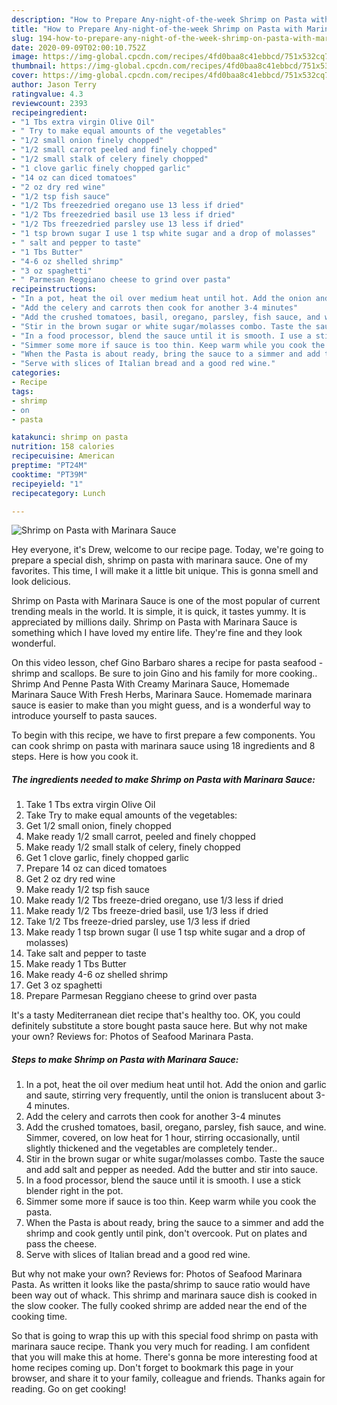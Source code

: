 ```yaml
---
description: "How to Prepare Any-night-of-the-week Shrimp on Pasta with Marinara Sauce"
title: "How to Prepare Any-night-of-the-week Shrimp on Pasta with Marinara Sauce"
slug: 194-how-to-prepare-any-night-of-the-week-shrimp-on-pasta-with-marinara-sauce
date: 2020-09-09T02:00:10.752Z
image: https://img-global.cpcdn.com/recipes/4fd0baa8c41ebbcd/751x532cq70/shrimp-on-pasta-with-marinara-sauce-recipe-main-photo.jpg
thumbnail: https://img-global.cpcdn.com/recipes/4fd0baa8c41ebbcd/751x532cq70/shrimp-on-pasta-with-marinara-sauce-recipe-main-photo.jpg
cover: https://img-global.cpcdn.com/recipes/4fd0baa8c41ebbcd/751x532cq70/shrimp-on-pasta-with-marinara-sauce-recipe-main-photo.jpg
author: Jason Terry
ratingvalue: 4.3
reviewcount: 2393
recipeingredient:
- "1 Tbs extra virgin Olive Oil"
- " Try to make equal amounts of the vegetables"
- "1/2 small onion finely chopped"
- "1/2 small carrot peeled and finely chopped"
- "1/2 small stalk of celery finely chopped"
- "1 clove garlic finely chopped garlic"
- "14 oz can diced tomatoes"
- "2 oz dry red wine"
- "1/2 tsp fish sauce"
- "1/2 Tbs freezedried oregano use 13 less if dried"
- "1/2 Tbs freezedried basil use 13 less if dried"
- "1/2 Tbs freezedried parsley use 13 less if dried"
- "1 tsp brown sugar I use 1 tsp white sugar and a drop of molasses"
- " salt and pepper to taste"
- "1 Tbs Butter"
- "4-6 oz shelled shrimp"
- "3 oz spaghetti"
- " Parmesan Reggiano cheese to grind over pasta"
recipeinstructions:
- "In a pot, heat the oil over medium heat until hot. Add the onion and garlic and saute, stirring very frequently, until the onion is translucent about 3-4 minutes."
- "Add the celery and carrots then cook for another 3-4 minutes"
- "Add the crushed tomatoes, basil, oregano, parsley, fish sauce, and wine. Simmer, covered, on low heat for 1 hour, stirring occasionally, until slightly thickened and the vegetables are completely tender.."
- "Stir in the brown sugar or white sugar/molasses combo. Taste the sauce and add salt and pepper as needed. Add the butter and stir into sauce."
- "In a food processor, blend the sauce until it is smooth. I use a stick blender right in the pot."
- "Simmer some more if sauce is too thin. Keep warm while you cook the pasta."
- "When the Pasta is about ready, bring the sauce to a simmer and add the shrimp and cook gently until pink, don&#39;t overcook. Put on plates and pass the cheese."
- "Serve with slices of Italian bread and a good red wine."
categories:
- Recipe
tags:
- shrimp
- on
- pasta

katakunci: shrimp on pasta 
nutrition: 158 calories
recipecuisine: American
preptime: "PT24M"
cooktime: "PT39M"
recipeyield: "1"
recipecategory: Lunch

---
```



![Shrimp on Pasta with Marinara Sauce](https://img-global.cpcdn.com/recipes/4fd0baa8c41ebbcd/751x532cq70/shrimp-on-pasta-with-marinara-sauce-recipe-main-photo.jpg)

Hey everyone, it's Drew, welcome to our recipe page. Today, we're going to prepare a special dish, shrimp on pasta with marinara sauce. One of my favorites. This time, I will make it a little bit unique. This is gonna smell and look delicious.

Shrimp on Pasta with Marinara Sauce is one of the most popular of current trending meals in the world. It is simple, it is quick, it tastes yummy. It is appreciated by millions daily. Shrimp on Pasta with Marinara Sauce is something which I have loved my entire life. They're fine and they look wonderful.

On this video lesson, chef Gino Barbaro shares a recipe for pasta seafood - shrimp and scallops. Be sure to join Gino and his family for more cooking.. Shrimp And Penne Pasta With Creamy Marinara Sauce, Homemade Marinara Sauce With Fresh Herbs, Marinara Sauce. Homemade marinara sauce is easier to make than you might guess, and is a wonderful way to introduce yourself to pasta sauces.


To begin with this recipe, we have to first prepare a few components. You can cook shrimp on pasta with marinara sauce using 18 ingredients and 8 steps. Here is how you cook it.

<!--inarticleads1-->

##### The ingredients needed to make Shrimp on Pasta with Marinara Sauce:

1. Take 1 Tbs extra virgin Olive Oil
1. Take  Try to make equal amounts of the vegetables:
1. Get 1/2 small onion, finely chopped
1. Make ready 1/2 small carrot, peeled and finely chopped
1. Make ready 1/2 small stalk of celery, finely chopped
1. Get 1 clove garlic, finely chopped garlic
1. Prepare 14 oz can diced tomatoes
1. Get 2 oz dry red wine
1. Make ready 1/2 tsp fish sauce
1. Make ready 1/2 Tbs freeze-dried oregano, use 1/3 less if dried
1. Make ready 1/2 Tbs freeze-dried basil, use 1/3 less if dried
1. Take 1/2 Tbs freeze-dried parsley, use 1/3 less if dried
1. Make ready 1 tsp brown sugar (I use 1 tsp white sugar and a drop of molasses)
1. Take  salt and pepper to taste
1. Make ready 1 Tbs Butter
1. Make ready 4-6 oz shelled shrimp
1. Get 3 oz spaghetti
1. Prepare  Parmesan Reggiano cheese to grind over pasta


It&#39;s a tasty Mediterranean diet recipe that&#39;s healthy too. OK, you could definitely substitute a store bought pasta sauce here. But why not make your own? Reviews for: Photos of Seafood Marinara Pasta. 

<!--inarticleads2-->

##### Steps to make Shrimp on Pasta with Marinara Sauce:

1. In a pot, heat the oil over medium heat until hot. Add the onion and garlic and saute, stirring very frequently, until the onion is translucent about 3-4 minutes.
1. Add the celery and carrots then cook for another 3-4 minutes
1. Add the crushed tomatoes, basil, oregano, parsley, fish sauce, and wine. Simmer, covered, on low heat for 1 hour, stirring occasionally, until slightly thickened and the vegetables are completely tender..
1. Stir in the brown sugar or white sugar/molasses combo. Taste the sauce and add salt and pepper as needed. Add the butter and stir into sauce.
1. In a food processor, blend the sauce until it is smooth. I use a stick blender right in the pot.
1. Simmer some more if sauce is too thin. Keep warm while you cook the pasta.
1. When the Pasta is about ready, bring the sauce to a simmer and add the shrimp and cook gently until pink, don&#39;t overcook. Put on plates and pass the cheese.
1. Serve with slices of Italian bread and a good red wine.


But why not make your own? Reviews for: Photos of Seafood Marinara Pasta. As written it looks like the pasta/shrimp to sauce ratio would have been way out of whack. This shrimp and marinara sauce dish is cooked in the slow cooker. The fully cooked shrimp are added near the end of the cooking time. 

So that is going to wrap this up with this special food shrimp on pasta with marinara sauce recipe. Thank you very much for reading. I am confident that you will make this at home. There's gonna be more interesting food at home recipes coming up. Don't forget to bookmark this page in your browser, and share it to your family, colleague and friends. Thanks again for reading. Go on get cooking!
